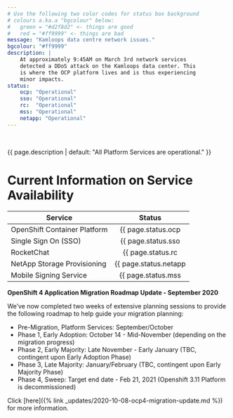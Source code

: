 ```yaml
---
# Use the following two color codes for status box background
# colours a.ka.a "bgcolour" below: 
#   green = "#d2f8d2" <- things are good
#   red = "#ff9999" <- things are bad
message: "Kamloops data centre network issues."
bgcolour: "#ff9999"
description: |
    At approximately 9:45AM on March 3rd network services
    detected a DDoS attack on the Kamloops data center. This
    is where the OCP platform lives and is thus experiencing
    minor impacts.
status:
    ocp: "Operational"
    sso: "Operational"
    rc:  "Operational"
    mss: "Operational"
    netapp: "Operational"
---
```

<br />

{{ page.description | default: "All Platform Services are operational." }} 


# Current Information on Service Availability

| Service                      | Status                                      |
| ---------------------------- |:-------------------------------------------:| 
| OpenShift Container Platform | {{ page.status.ocp | default: "Unknown" }}  |
| Single Sign On (SSO)         | {{ page.status.sso | default: "Unknown" }}  |
| RocketChat                   | {{ page.status.rc | default: "Unknown" }}   |
| NetApp Storage Provisioning  | {{ page.status.netapp | default: "Unknown" }}   |
| Mobile Signing Service       | {{ page.status.mss | default: "Unknown" }}  |

 <b>OpenShift 4 Application Migration Roadmap Update - September 2020</b>

We’ve now completed two weeks of extensive planning sessions to provide the following roadmap to help guide your migration planning:
 
* Pre-Migration, Platform Services: September/October
* Phase 1, Early Adoption: October 14 - Mid-November (depending on the migration progress)
* Phase 2, Early Majority: Late November - Early January (TBC, contingent upon Early Adoption Phase)
* Phase 3, Late Majority: January/February (TBC, contingent upon Early Majority Phase)
* Phase 4, Sweep: Target end date - Feb 21, 2021 (Openshift 3.11 Platform is decommissioned)

Click [here]({% link _updates/2020-10-08-ocp4-migration-update.md %}) for more information.  